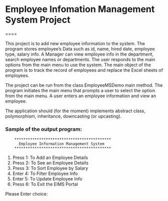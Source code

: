 # Employee Infomation Management System Project
====

This project is to add new employee information to the system. The program stores employee’s Data such as id, 
name, hired date, employee type, salary info. A Manager can view employee info in the department, search 
employee names or departments. The user responds to the main options from the main menu to use the system. 
The main object of the program is to track the record of employees and replace the Excel sheets of employees.

The project can be run from the class EmployeeMSDemo main method. The program initiates the main menu that
prompts a user to select the option from the main menu. A user enters an employee information and view an 
employee.

The application should (for the moment) implements abstract class, polymorphism, inheritance, downcasting 
(or upcasting).

### Sample of the output program:

		*******************************************
		  Employee Information Management System
		*******************************************

1. Press 1: To Add an Employee Details
2. Press 2: To See an Employee Details
3. Press 3: To Sort Employee by Salary
4. Enter 4: To Filter Employee Info
5. Enter 5: To Update Employee Info
6. Press 6: To Exit the EIMS Portal

Please Enter choice:
